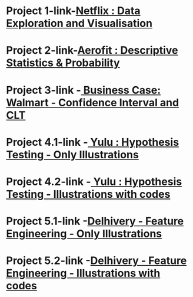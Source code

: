# Project 1-link-[Netflix : Data Exploration and Visualisation](https://drive.google.com/file/d/1kZS5jNvXY7tIO5OrOLXJu683xxzmVzJC/view)


# Project 2-link-[Aerofit : Descriptive Statistics & Probability](https://drive.google.com/file/d/1lqVBYUz9GkDv3cme1-BvZ1V0cuGY8E7W/view?usp=sharing)


# Project 3-link -[ Business Case: Walmart - Confidence Interval and CLT ](https://drive.google.com/file/d/19Y2L_esVFfTQVhAmYjRg85oK2GhCSIMD/view?usp=sharing)


# Project 4.1-link -[ Yulu : Hypothesis Testing - Only Illustrations ](https://drive.google.com/file/d/1pty2VJYJg-Pj-0QW52iUVMFfcH-b6UkW/view)

# Project 4.2-link -[ Yulu : Hypothesis Testing - Illustrations with codes ](https://drive.google.com/file/d/1yTrOSW2oXfSgntqed46JbXggbUuKCPDr/view?usp=sharing)



# Project 5.1-link -[Delhivery - Feature Engineering - Only Illustrations ](https://drive.google.com/file/d/1y1bGkkghz96GbFZWvNZmDaC2YjyIt_Xu/view?usp=sharing)

# Project 5.2-link -[Delhivery - Feature Engineering - Illustrations with codes ](https://drive.google.com/file/d/1AnUfGOFk_rp9tYxCwK2J2qvUPkG31hj8/view?usp=sharing)
